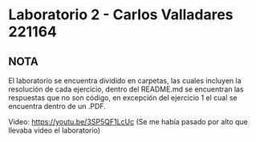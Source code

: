 # Laboratorio 2 - Carlos Valladares 221164

## NOTA
El laboratorio se encuentra dividido en carpetas, las cuales incluyen la resolución de cada ejercicio, dentro del README.md se encuentran las respuestas que no son código, en excepción del ejercicio 1 el cual se encuentra dentro de un .PDF.

Video: https://youtu.be/3SP5QF1LcUc (Se me había pasado por alto que llevaba video el laboratorio)